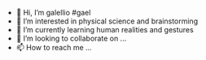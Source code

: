 - 👋 Hi, I’m galellio #gael
- 👀 I’m interested in physical science and brainstorming 
- 🌱 I’m currently learning human realities and gestures 
- 💞️ I’m looking to collaborate on ...
- 📫 How to reach me ...

<!---
galellio/galellio is a ✨ special ✨ repository because its `README.md` (this file) appears on your GitHub profile.
You can click the Preview link to take a look at your changes.
--->
